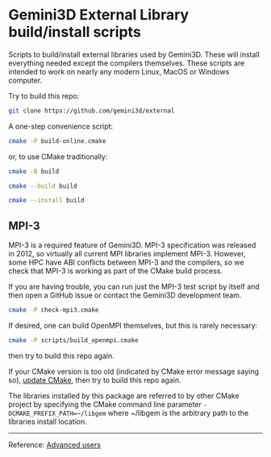 # Gemini3D External Library build/install scripts

Scripts to build/install external libraries used by Gemini3D.
These will install everything needed except the compilers themselves.
These scripts are intended to work on nearly any modern Linux, MacOS or Windows computer.

Try to build this repo:

```sh
git clone https://github.com/gemini3d/external
```

A one-step convenience script:

```sh
cmake -P build-online.cmake
```

or, to use CMake traditionally:

```sh
cmake -B build

cmake --build build

cmake --install build
```

## MPI-3

MPI-3 is a required feature of Gemini3D.
MPI-3 specification was released in 2012, so virtually all current MPI libraries implement MPI-3.
However, some HPC have ABI conflicts between MPI-3 and the compilers, so we check that MPI-3 is working
as part of the CMake build process.

If you are having trouble, you can run just the MPI-3 test script by itself and then open a GitHub issue or
contact the Gemini3D development team.

```sh
cmake -P check-mpi3.cmake
```

If desired, one can build OpenMPI themselves, but this is rarely necessary:

```sh
cmake -P scripts/build_openmpi.cmake
```

then try to build this repo again.

If your CMake version is too old (indicated by CMake error message saying so), [update CMake](./Readme_cmake.md), then try to build this repo again.

The libraries installed by this package are referred to by other CMake project by specifying the CMake command line parameter `-DCMAKE_PREFIX_PATH=~/libgem` where ~/libgem is the arbitrary path to the libraries install location.

---

Reference: [Advanced users](./Readme_dev.md)
